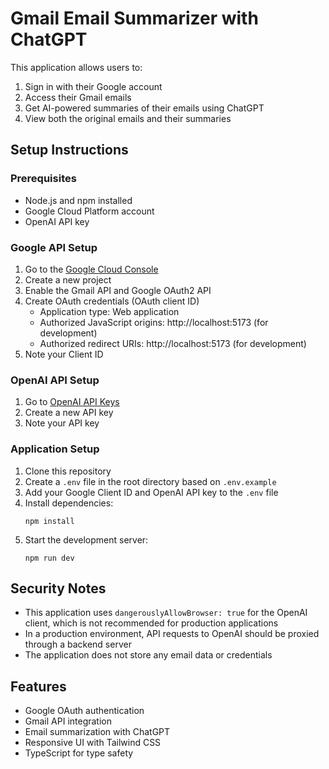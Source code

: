 # Gmail Email Summarizer with ChatGPT

This application allows users to:
1. Sign in with their Google account
2. Access their Gmail emails
3. Get AI-powered summaries of their emails using ChatGPT
4. View both the original emails and their summaries

## Setup Instructions

### Prerequisites
- Node.js and npm installed
- Google Cloud Platform account
- OpenAI API key

### Google API Setup
1. Go to the [Google Cloud Console](https://console.cloud.google.com/)
2. Create a new project
3. Enable the Gmail API and Google OAuth2 API
4. Create OAuth credentials (OAuth client ID)
   - Application type: Web application
   - Authorized JavaScript origins: http://localhost:5173 (for development)
   - Authorized redirect URIs: http://localhost:5173 (for development)
5. Note your Client ID

### OpenAI API Setup
1. Go to [OpenAI API Keys](https://platform.openai.com/api-keys)
2. Create a new API key
3. Note your API key

### Application Setup
1. Clone this repository
2. Create a `.env` file in the root directory based on `.env.example`
3. Add your Google Client ID and OpenAI API key to the `.env` file
4. Install dependencies:
   ```
   npm install
   ```
5. Start the development server:
   ```
   npm run dev
   ```

## Security Notes
- This application uses `dangerouslyAllowBrowser: true` for the OpenAI client, which is not recommended for production applications
- In a production environment, API requests to OpenAI should be proxied through a backend server
- The application does not store any email data or credentials

## Features
- Google OAuth authentication
- Gmail API integration
- Email summarization with ChatGPT
- Responsive UI with Tailwind CSS
- TypeScript for type safety